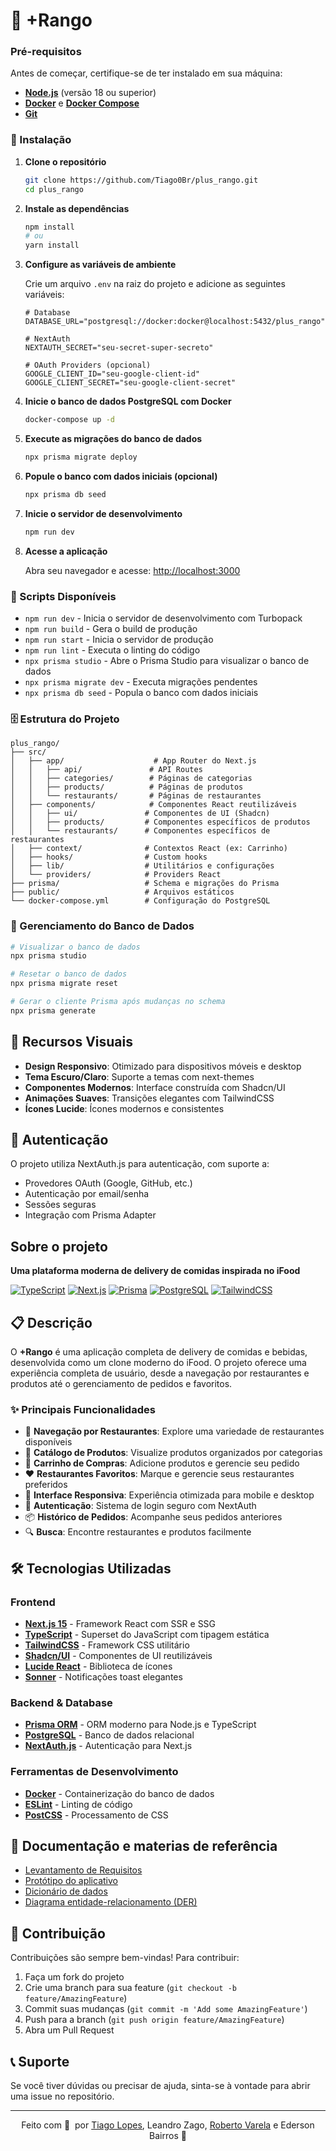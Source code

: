 # 🍕 +Rango

### Pré-requisitos

Antes de começar, certifique-se de ter instalado em sua máquina:

- **[Node.js](https://nodejs.org/)** (versão 18 ou superior)
- **[Docker](https://www.docker.com/)** e **[Docker Compose](https://docs.docker.com/compose/)**
- **[Git](https://git-scm.com/)**

### 🔧 Instalação

1. **Clone o repositório**
   ```bash
   git clone https://github.com/Tiago0Br/plus_rango.git
   cd plus_rango
   ```

2. **Instale as dependências**
   ```bash
   npm install
   # ou
   yarn install
   ```

3. **Configure as variáveis de ambiente**
   
   Crie um arquivo `.env` na raiz do projeto e adicione as seguintes variáveis:
   ```env
   # Database
   DATABASE_URL="postgresql://docker:docker@localhost:5432/plus_rango"
   
   # NextAuth
   NEXTAUTH_SECRET="seu-secret-super-secreto"
   
   # OAuth Providers (opcional)
   GOOGLE_CLIENT_ID="seu-google-client-id"
   GOOGLE_CLIENT_SECRET="seu-google-client-secret"
   ```

4. **Inicie o banco de dados PostgreSQL com Docker**
   ```bash
   docker-compose up -d
   ```

5. **Execute as migrações do banco de dados**
   ```bash
   npx prisma migrate deploy
   ```

6. **Popule o banco com dados iniciais (opcional)**
   ```bash
   npx prisma db seed
   ```

7. **Inicie o servidor de desenvolvimento**
   ```bash
   npm run dev
   ```

8. **Acesse a aplicação**
   
   Abra seu navegador e acesse: [http://localhost:3000](http://localhost:3000)

### 📱 Scripts Disponíveis

- `npm run dev` - Inicia o servidor de desenvolvimento com Turbopack
- `npm run build` - Gera o build de produção
- `npm run start` - Inicia o servidor de produção
- `npm run lint` - Executa o linting do código
- `npx prisma studio` - Abre o Prisma Studio para visualizar o banco de dados
- `npx prisma migrate dev` - Executa migrações pendentes
- `npx prisma db seed` - Popula o banco com dados iniciais

### 🗄️ Estrutura do Projeto

```
plus_rango/
├── src/
│   ├── app/                    # App Router do Next.js
│   │   ├── api/               # API Routes
│   │   ├── categories/        # Páginas de categorias
│   │   ├── products/          # Páginas de produtos
│   │   └── restaurants/       # Páginas de restaurantes
│   ├── components/            # Componentes React reutilizáveis
│   │   ├── ui/               # Componentes de UI (Shadcn)
│   │   ├── products/         # Componentes específicos de produtos
│   │   └── restaurants/      # Componentes específicos de restaurantes
│   ├── context/              # Contextos React (ex: Carrinho)
│   ├── hooks/                # Custom hooks
│   ├── lib/                  # Utilitários e configurações
│   └── providers/            # Providers React
├── prisma/                   # Schema e migrações do Prisma
├── public/                   # Arquivos estáticos
└── docker-compose.yml        # Configuração do PostgreSQL
```

### 🔄 Gerenciamento do Banco de Dados

```bash
# Visualizar o banco de dados
npx prisma studio

# Resetar o banco de dados
npx prisma migrate reset

# Gerar o cliente Prisma após mudanças no schema
npx prisma generate
```

## 🎨 Recursos Visuais

- **Design Responsivo**: Otimizado para dispositivos móveis e desktop
- **Tema Escuro/Claro**: Suporte a temas com next-themes
- **Componentes Modernos**: Interface construída com Shadcn/UI
- **Animações Suaves**: Transições elegantes com TailwindCSS
- **Ícones Lucide**: Ícones modernos e consistentes

## 🔐 Autenticação

O projeto utiliza NextAuth.js para autenticação, com suporte a:
- Provedores OAuth (Google, GitHub, etc.)
- Autenticação por email/senha
- Sessões seguras
- Integração com Prisma Adapter

## Sobre o projeto

  **Uma plataforma moderna de delivery de comidas inspirada no iFood**

  [![TypeScript](https://img.shields.io/badge/TypeScript-007ACC?style=for-the-badge&logo=typescript&logoColor=white)]()
  [![Next.js](https://img.shields.io/badge/Next.js-000000?style=for-the-badge&logo=next.js&logoColor=white)]()
  [![Prisma](https://img.shields.io/badge/Prisma-3982CE?style=for-the-badge&logo=Prisma&logoColor=white)]()
  [![PostgreSQL](https://img.shields.io/badge/PostgreSQL-316192?style=for-the-badge&logo=postgresql&logoColor=white)]()
  [![TailwindCSS](https://img.shields.io/badge/Tailwind_CSS-38B2AC?style=for-the-badge&logo=tailwind-css&logoColor=white)]()
</div>

## 📋 Descrição

O **+Rango** é uma aplicação completa de delivery de comidas e bebidas, desenvolvida como um clone moderno do iFood. O projeto oferece uma experiência completa de usuário, desde a navegação por restaurantes e produtos até o gerenciamento de pedidos e favoritos.

### ✨ Principais Funcionalidades

- 🏪 **Navegação por Restaurantes**: Explore uma variedade de restaurantes disponíveis
- 🍔 **Catálogo de Produtos**: Visualize produtos organizados por categorias
- 🛒 **Carrinho de Compras**: Adicione produtos e gerencie seu pedido
- ❤️ **Restaurantes Favoritos**: Marque e gerencie seus restaurantes preferidos
- 📱 **Interface Responsiva**: Experiência otimizada para mobile e desktop
- 🔐 **Autenticação**: Sistema de login seguro com NextAuth
- 📦 **Histórico de Pedidos**: Acompanhe seus pedidos anteriores
- 🔍 **Busca**: Encontre restaurantes e produtos facilmente

## 🛠️ Tecnologias Utilizadas

### Frontend
- **[Next.js 15](https://nextjs.org/)** - Framework React com SSR e SSG
- **[TypeScript](https://www.typescriptlang.org/)** - Superset do JavaScript com tipagem estática
- **[TailwindCSS](https://tailwindcss.com/)** - Framework CSS utilitário
- **[Shadcn/UI](https://ui.shadcn.com/)** - Componentes de UI reutilizáveis
- **[Lucide React](https://lucide.dev/)** - Biblioteca de ícones
- **[Sonner](https://sonner.emilkowal.ski/)** - Notificações toast elegantes

### Backend & Database
- **[Prisma ORM](https://www.prisma.io/)** - ORM moderno para Node.js e TypeScript
- **[PostgreSQL](https://www.postgresql.org/)** - Banco de dados relacional
- **[NextAuth.js](https://next-auth.js.org/)** - Autenticação para Next.js

### Ferramentas de Desenvolvimento
- **[Docker](https://www.docker.com/)** - Containerização do banco de dados
- **[ESLint](https://eslint.org/)** - Linting de código
- **[PostCSS](https://postcss.org/)** - Processamento de CSS


##  📖 Documentação e materias de referência

- [Levantamento de Requisitos](https://docs.google.com/document/d/1gko95P6xtjjKrhgrbQcqI2jacFjAerkW/edit?usp=share_link&ouid=102447472006633729895&rtpof=true&sd=true)
- [Protótipo do aplicativo](https://www.figma.com/file/JfaAXdoJOcWlPrYHcQTp03/%2BRango?node-id=0%3A1&t=KtgLLUWKg52EwjF0-1)
- [Dicionário de dados](https://docs.google.com/spreadsheets/d/1qQEIBslesk1oslQ6iW43qxBs15md_HnT/edit?usp=share_link&ouid=102447472006633729895&rtpof=true&sd=true)
- [Diagrama entidade-relacionamento (DER)](https://drive.google.com/file/d/1i_f6mTHriHjkXSCT2mZmXT5bqSaH74k4/view?usp=share_link)

## 🤝 Contribuição

Contribuições são sempre bem-vindas! Para contribuir:

1. Faça um fork do projeto
2. Crie uma branch para sua feature (`git checkout -b feature/AmazingFeature`)
3. Commit suas mudanças (`git commit -m 'Add some AmazingFeature'`)
4. Push para a branch (`git push origin feature/AmazingFeature`)
5. Abra um Pull Request

## 📞 Suporte

Se você tiver dúvidas ou precisar de ajuda, sinta-se à vontade para abrir uma issue no repositório.

---

<div align="center">
  Feito com 💜 &nbsp;por <a href="https://www.tiagolopes.bio">Tiago Lopes</a>, Leandro Zago, <a href="https://github.com/robertojr20">Roberto Varela</a> e Ederson Bairros 👋
</div>